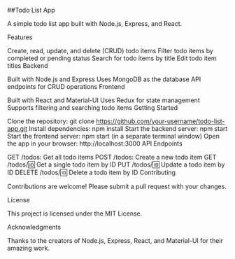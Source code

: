 ##Todo List App

A simple todo list app built with Node.js, Express, and React.

Features

Create, read, update, and delete (CRUD) todo items
Filter todo items by completed or pending status
Search for todo items by title
Edit todo item titles
Backend

Built with Node.js and Express
Uses MongoDB as the database
API endpoints for CRUD operations
Frontend

Built with React and Material-UI
Uses Redux for state management
Supports filtering and searching todo items
Getting Started

Clone the repository: git clone https://github.com/your-username/todo-list-app.git
Install dependencies: npm install
Start the backend server: npm start
Start the frontend server: npm start (in a separate terminal window)
Open the app in your browser: http://localhost:3000
API Endpoints

GET /todos: Get all todo items
POST /todos: Create a new todo item
GET /todos/:id: Get a single todo item by ID
PUT /todos/:id: Update a todo item by ID
DELETE /todos/:id: Delete a todo item by ID
Contributing

Contributions are welcome! Please submit a pull request with your changes.

License

This project is licensed under the MIT License.

Acknowledgments

Thanks to the creators of Node.js, Express, React, and Material-UI for their amazing work.